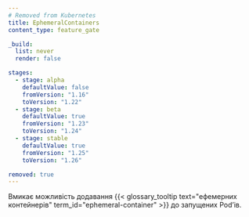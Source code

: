 ```yaml
---
# Removed from Kubernetes
title: EphemeralContainers
content_type: feature_gate

_build:
  list: never
  render: false

stages:
  - stage: alpha 
    defaultValue: false
    fromVersion: "1.16"
    toVersion: "1.22"
  - stage: beta 
    defaultValue: true
    fromVersion: "1.23"
    toVersion: "1.24"    
  - stage: stable
    defaultValue: true
    fromVersion: "1.25"
    toVersion: "1.26"    

removed: true  
---
```

Вмикає можливість додавання {{< glossary_tooltip text="ефемерних контейнерів" term_id="ephemeral-container" >}} до запущених Podʼів.

